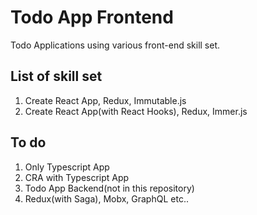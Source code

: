 # Todo App Frontend

Todo Applications using various front-end skill set.

## List of skill set
1. Create React App, Redux, Immutable.js
2. Create React App(with React Hooks), Redux, Immer.js

## To do
1. Only Typescript App
2. CRA with Typescript App
3. Todo App Backend(not in this repository)
4. Redux(with Saga), Mobx, GraphQL etc..